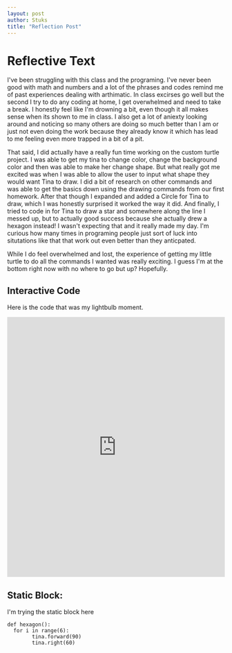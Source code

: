 ```yaml
---
layout: post
author: Stuks
title: "Reflection Post"
---
```


# Reflective Text

I've been struggling with this class and the programing. I've never been good with math and numbers and a lot of the phrases and codes remind me of past experiences dealing with arthimatic. In class excirses go well but the second I try to do any coding at home, I get overwhelmed and need to take a break. I honestly feel like I'm drowning a bit, even though it all makes sense when its shown to me in class. I also get a lot of aniexty looking around and noticing so many others are doing so much better than I am or just not even doing the work because they already know it which has lead to me feeling even more trapped in a bit of a pit.

That said, I did actually have a really fun time working on the custom turtle project. I was able to get my tina to change color, change the background color and then was able to make her change shape. But what really got me excited was when I was able to allow the user to input what shape they would want Tina to draw. I did a bit of research on other commands and was able to get the basics down using the drawing commands from our first homework. After that though I expanded and added a Circle for Tina to draw, which I was honestly surprised it worked the way it did. And finally, I tried to code in for Tina to draw a star and somewhere along the line I messed up, but to actually good success because she actually drew a hexagon instead! I wasn't expecting that and it really made my day. I'm curious how many times in programing people just sort of luck into situtations like that that work out even better than they anticpated.

While I do feel overwhelmed and lost, the experience of getting my little turtle to do all the commands I wanted was really exciting. I guess I'm at the bottom right now with no where to go but up? Hopefully. 


## Interactive Code
Here is the code that was my lightbulb moment.

<iframe src="https://trinket.io/embed/python/f7d8f83c06" width="100%" height="600" frameborder="0" marginwidth="0" marginheight="0" allowfullscreen></iframe>

## Static Block:
I'm trying the static block here
```
def hexagon():
  for i in range(6):
        tina.forward(90)
        tina.right(60)
```

